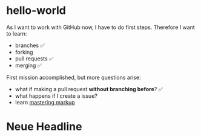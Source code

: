 # hello-world
As I want to work with GitHub now, I have to do first steps. Therefore I want to learn:
* branches  :white_check_mark:
* forking
* pull requests  :white_check_mark:
* merging  :white_check_mark:

First mission accomplished, but more questions arise:
* what if making a pull request **without branching before**?  :white_check_mark:
* what happens if I create a issue?
* learn [mastering markup](https://guides.github.com/features/mastering-markdown/)

# Neue Headline
